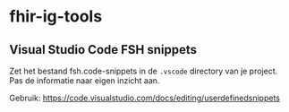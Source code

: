 # fhir-ig-tools

## Visual Studio Code FSH snippets
Zet het bestand fsh.code-snippets in de `.vscode` directory van je project. Pas de informatie naar eigen inzicht aan.

Gebruik: https://code.visualstudio.com/docs/editing/userdefinedsnippets

